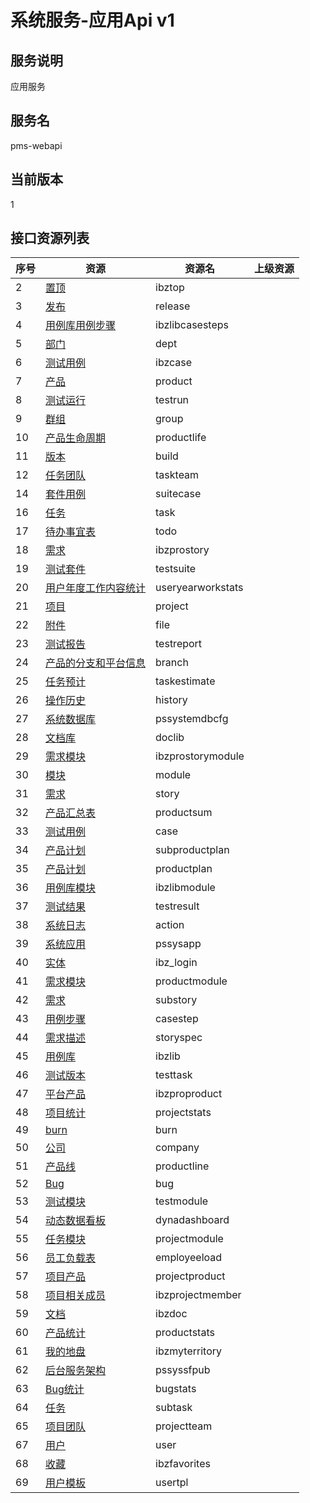 # 系统服务-应用Api v1
## 服务说明
应用服务

## 服务名
pms-webapi

## 当前版本
1

## 接口资源列表
| 序号 | 资源 | 资源名 | 上级资源 |
| -- | -- | -- | -- |
| 2 | [置顶](IbzTop) | ibztop ||  |
| 3 | [发布](Release) | release ||  |
| 4 | [用例库用例步骤](IbzLibCaseSteps) | ibzlibcasesteps ||  |
| 5 | [部门](Dept) | dept ||  |
| 6 | [测试用例](IbzCase) | ibzcase ||  |
| 7 | [产品](Product) | product ||  |
| 8 | [测试运行](TestRun) | testrun ||  |
| 9 | [群组](Group) | group ||  |
| 10 | [产品生命周期](ProductLife) | productlife ||  |
| 11 | [版本](Build) | build ||  |
| 12 | [任务团队](TaskTeam) | taskteam ||  |
| 14 | [套件用例](SuiteCase) | suitecase ||  |
| 16 | [任务](Task) | task ||  |
| 17 | [待办事宜表](Todo) | todo ||  |
| 18 | [需求](IBZProStory) | ibzprostory ||  |
| 19 | [测试套件](TestSuite) | testsuite ||  |
| 20 | [用户年度工作内容统计](UserYearWorkStats) | useryearworkstats ||  |
| 21 | [项目](Project) | project ||  |
| 22 | [附件](File) | file ||  |
| 23 | [测试报告](TestReport) | testreport ||  |
| 24 | [产品的分支和平台信息](Branch) | branch ||  |
| 25 | [任务预计](TaskEstimate) | taskestimate ||  |
| 26 | [操作历史](History) | history ||  |
| 27 | [系统数据库](PSSystemDBCfg) | pssystemdbcfg ||  |
| 28 | [文档库](DocLib) | doclib ||  |
| 29 | [需求模块](IBZProStoryModule) | ibzprostorymodule ||  |
| 30 | [模块](Module) | module ||  |
| 31 | [需求](Story) | story ||  |
| 32 | [产品汇总表](ProductSum) | productsum ||  |
| 33 | [测试用例](Case) | case ||  |
| 34 | [产品计划](SubProductPlan) | subproductplan ||  |
| 35 | [产品计划](ProductPlan) | productplan ||  |
| 36 | [用例库模块](IbzLibModule) | ibzlibmodule ||  |
| 37 | [测试结果](TestResult) | testresult ||  |
| 38 | [系统日志](Action) | action ||  |
| 39 | [系统应用](PSSysApp) | pssysapp ||  |
| 40 | [实体](IBZ_LOGIN) | ibz_login ||  |
| 41 | [需求模块](ProductModule) | productmodule ||  |
| 42 | [需求](SubStory) | substory ||  |
| 43 | [用例步骤](CaseStep) | casestep ||  |
| 44 | [需求描述](StorySpec) | storyspec ||  |
| 45 | [用例库](IbzLib) | ibzlib ||  |
| 46 | [测试版本](TestTask) | testtask ||  |
| 47 | [平台产品](IBZProProduct) | ibzproproduct ||  |
| 48 | [项目统计](ProjectStats) | projectstats ||  |
| 49 | [burn](Burn) | burn ||  |
| 50 | [公司](Company) | company ||  |
| 51 | [产品线](ProductLine) | productline ||  |
| 52 | [Bug](Bug) | bug ||  |
| 53 | [测试模块](TestModule) | testmodule ||  |
| 54 | [动态数据看板](DynaDashboard) | dynadashboard ||  |
| 55 | [任务模块](ProjectModule) | projectmodule ||  |
| 56 | [员工负载表](EmployEeload) | employeeload ||  |
| 57 | [项目产品](ProjectProduct) | projectproduct ||  |
| 58 | [项目相关成员](IbzProjectMember) | ibzprojectmember ||  |
| 59 | [文档](IBzDoc) | ibzdoc ||  |
| 60 | [产品统计](ProductStats) | productstats ||  |
| 61 | [我的地盘](IbzMyTerritory) | ibzmyterritory ||  |
| 62 | [后台服务架构](PSSysSFPub) | pssyssfpub ||  |
| 63 | [Bug统计](BugStats) | bugstats ||  |
| 64 | [任务](SubTask) | subtask ||  |
| 65 | [项目团队](ProjectTeam) | projectteam ||  |
| 67 | [用户](User) | user ||  |
| 68 | [收藏](IbzFavorites) | ibzfavorites ||  |
| 69 | [用户模板](UserTpl) | usertpl ||  |

